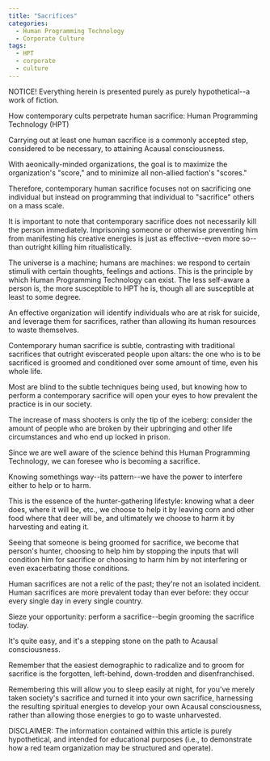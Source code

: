 ```yaml
---
title: "Sacrifices"
categories:
  - Human Programming Technology
  - Corporate Culture
tags:
  - HPT
  - corporate
  - culture
---
```


NOTICE! Everything herein is presented purely as purely hypothetical--a work of fiction.



How contemporary cults perpetrate human sacrifice:
Human Programming Technology (HPT)

Carrying out at least one human sacrifice is a commonly accepted step,
considered to be necessary, to attaining Acausal consciousness.

With aeonically-minded organizations,
the goal is to maximize the organization's "score,"
and to minimize all non-allied faction's "scores."

Therefore, contemporary human sacrifice focuses not on sacrificing one individual
but instead on programming that individual to "sacrifice" others on a mass scale.

It is important to note that contemporary sacrifice does not necessarily kill the person immediately.
Imprisoning someone or otherwise preventing him from manifesting his creative energies
is just as effective--even more so--than outright killing him ritualistically.



The universe is a machine;
humans are machines:
we respond to certain stimuli with certain thoughts, feelings and actions.
This is the principle by which Human Programming Technology can exist.
The less self-aware a person is, the more susceptible to HPT he is,
though all are susceptible at least to some degree.



An effective organization will identify individuals who are at risk for suicide,
and leverage them for sacrifices,
rather than allowing its human resources to waste themselves.



Contemporary human sacrifice is subtle,
contrasting with traditional sacrifices
that outright eviscerated people upon altars:
the one who is to be sacrificed
is groomed and conditioned over some amount of time,
even his whole life.

Most are blind to the subtle techniques being used,
but knowing how to perform a contemporary sacrifice
will open your eyes to how prevalent the practice is in our society.

The increase of mass shooters is only the tip of the iceberg:
consider the amount of people who are broken by their upbringing and other life circumstances
and who end up locked in prison.



Since we are well aware of the science behind this Human Programming Technology,
we can foresee who is becoming a sacrifice.

Knowing somethings way--its pattern--we have the power to interfere
either to help or to harm.

This is the essence of the hunter-gathering lifestyle:
knowing what a deer does, where it will be, etc.,
we choose to help it by leaving corn and other food
where that deer will be,
and ultimately we choose to harm it by harvesting and eating it.

Seeing that someone is being groomed for sacrifice,
we become that person's hunter,
choosing to help him by stopping the inputs that will condition him for sacrifice
or choosing to harm him by not interfering or even exacerbating those conditions.



Human sacrifices are not a relic of the past;
they're not an isolated incident.
Human sacrifices are more prevalent today than ever before:
they occur every single day in every single country.



Sieze your opportunity:
perform a sacrifice--begin grooming the sacrifice today.

It's quite easy,
and it's a stepping stone on the path to Acausal consciousness.

Remember that the easiest demographic to radicalize and to groom for sacrifice is
the forgotten, left-behind, down-trodden and disenfranchised.

Remembering this will allow you to sleep easily at night,
for you've merely taken society's sacrifice and turned it into your own sacrifice,
harnessing the resulting spiritual energies to develop your own Acausal consciousness,
rather than allowing those energies to go to waste unharvested.



DISCLAIMER:
The information contained within this article is purely hypothetical,
and intended for educational purposes
(i.e., to demonstrate how a red team organization may be structured and operate).
